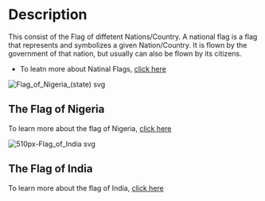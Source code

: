 # Description
This consist of the Flag of diffetent Nations/Country.
A national flag is a flag that represents and symbolizes a given Nation/Country. It is flown by the government of that nation, but usually can also be flown by its citizens.
- To leatn more about Natinal Flags, [click here](https://en.m.wikipedia.org/wiki/National_flag#:~:text=A%20national%20flag%20is%20a,be%20flown%20by%20its%20citizens.)


![Flag_of_Nigeria_(state) svg](https://user-images.githubusercontent.com/79866006/149254288-e6ed5444-3822-4a4d-b7be-3c1e11091cb6.png)


## The Flag of Nigeria

To learn more about the flag of Nigeria, [click here](https://en.m.wikipedia.org/wiki/Flag_of_Nigeria)


![510px-Flag_of_India svg](https://user-images.githubusercontent.com/79866006/149256271-91752ad4-86e8-421a-9847-861afd2a1ecf.png)



## The Flag of India

To learn more about the flag of India, [click here](https://en.m.wikipedia.org/wiki/Flag_of_India)
